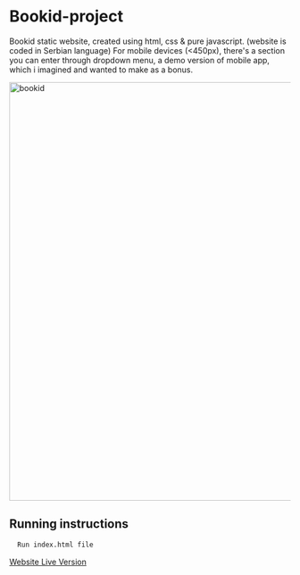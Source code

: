 # Bookid-project
Bookid static website, created using html, css & pure javascript. (website is coded in Serbian language)
For mobile devices (<450px), there's a section you can enter through dropdown menu, 
a demo version of mobile app, which i imagined and wanted to make as a bonus.

<img width="750" alt="bookid" src="https://user-images.githubusercontent.com/104632857/231908086-fc53f872-ae8f-4ace-aeff-bd1394b258f3.png">


## Running instructions

```bash
  Run index.html file
```

[Website Live Version](https://bookid.netlify.app/)
